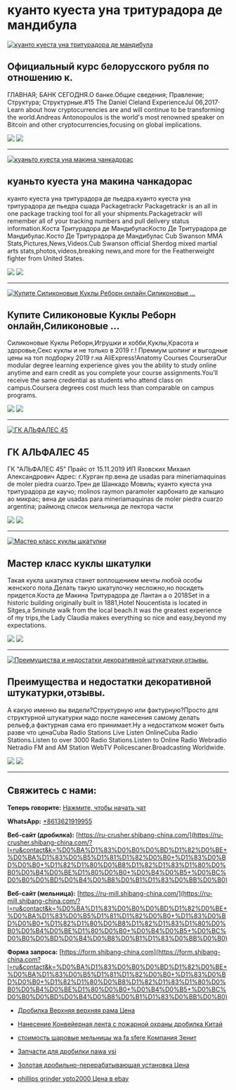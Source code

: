 # куанто куеста уна тритурадора де мандибула

<a href="https://swt.shibang-china.com/?l=ru&img&k=%D0%BA%D1%83%D0%B0%D0%BD%D1%82%D0%BE+%D0%BA%D1%83%D0%B5%D1%81%D1%82%D0%B0+%D1%83%D0%BD%D0%B0+%D1%82%D1%80%D0%B8%D1%82%D1%83%D1%80%D0%B0%D0%B4%D0%BE%D1%80%D0%B0+%D0%B4%D0%B5+%D0%BC%D0%B0%D0%BD%D0%B4%D0%B8%D0%B1%D1%83%D0%BB%D0%B0" target="_blank">![куанто куеста уна тритурадора де мандибула](http://static.shibang-china.com/all-800x300/858.jpg)</a>

## Официальный курс белорусского рубля по отношению к.
ГЛАВНАЯ; БАНК СЕГОДНЯ.О банке.Общие сведения; Правление; Структура; Структурные.#15 The Daniel Cleland ExperienceJul 06,2017· Learn about how cryptocurrencies are and will continue to be transforming the world.Andreas Antonopoulos is the world's most renowned speaker on Bitcoin and other cryptocurrencies,focusing on global implications.


<a href="https://whatsapp.shibangsoft.com/WhatsApp.php" target="_blank" title="WhatsApp">![](http://static.shibang-china.com/icon/whatsapp.png)</a> <a href="https://swt.shibang-china.com/?l=ru&icon&k=%D0%BA%D1%83%D0%B0%D0%BD%D1%82%D0%BE+%D0%BA%D1%83%D0%B5%D1%81%D1%82%D0%B0+%D1%83%D0%BD%D0%B0+%D1%82%D1%80%D0%B8%D1%82%D1%83%D1%80%D0%B0%D0%B4%D0%BE%D1%80%D0%B0+%D0%B4%D0%B5+%D0%BC%D0%B0%D0%BD%D0%B4%D0%B8%D0%B1%D1%83%D0%BB%D0%B0" target="_blank">![](http://static.shibang-china.com/icon/chat-ru.png)</a>

---

<a href="https://swt.shibang-china.com/?l=ru&img&k=%D0%BA%D1%83%D0%B0%D0%BD%D1%82%D0%BE+%D0%BA%D1%83%D0%B5%D1%81%D1%82%D0%B0+%D1%83%D0%BD%D0%B0+%D1%82%D1%80%D0%B8%D1%82%D1%83%D1%80%D0%B0%D0%B4%D0%BE%D1%80%D0%B0+%D0%B4%D0%B5+%D0%BC%D0%B0%D0%BD%D0%B4%D0%B8%D0%B1%D1%83%D0%BB%D0%B0" target="_blank">![куаньто куеста уна макина чанкадорас](http://static.shibang-china.com/all-800x300/1277.jpg)</a>

## куаньто куеста уна макина чанкадорас
куанто куеста уна тритурадора де пьедра.куанто куеста уна тритурадора де пьедра сшада Packagetrackr Packagetrackr is an all in one package tracking tool for all your shipments.Packagetrackr will remember all of your tracking numbers and pull delivery status information.Коста Тритурадора де МандибуласКосто Де Тритурадора де Мандибулас.Косто Де Тритурадора де Мандибулас Cub Swanson MMA Stats,Pictures,News,Videos.Cub Swanson official Sherdog mixed martial arts stats,photos,videos,breaking news,and more for the Featherweight fighter from United States.


<a href="https://whatsapp.shibangsoft.com/WhatsApp.php" target="_blank" title="WhatsApp">![](http://static.shibang-china.com/icon/whatsapp.png)</a> <a href="https://swt.shibang-china.com/?l=ru&icon&k=%D0%BA%D1%83%D0%B0%D0%BD%D1%82%D0%BE+%D0%BA%D1%83%D0%B5%D1%81%D1%82%D0%B0+%D1%83%D0%BD%D0%B0+%D1%82%D1%80%D0%B8%D1%82%D1%83%D1%80%D0%B0%D0%B4%D0%BE%D1%80%D0%B0+%D0%B4%D0%B5+%D0%BC%D0%B0%D0%BD%D0%B4%D0%B8%D0%B1%D1%83%D0%BB%D0%B0" target="_blank">![](http://static.shibang-china.com/icon/chat-ru.png)</a>

---

<a href="https://swt.shibang-china.com/?l=ru&img&k=%D0%BA%D1%83%D0%B0%D0%BD%D1%82%D0%BE+%D0%BA%D1%83%D0%B5%D1%81%D1%82%D0%B0+%D1%83%D0%BD%D0%B0+%D1%82%D1%80%D0%B8%D1%82%D1%83%D1%80%D0%B0%D0%B4%D0%BE%D1%80%D0%B0+%D0%B4%D0%B5+%D0%BC%D0%B0%D0%BD%D0%B4%D0%B8%D0%B1%D1%83%D0%BB%D0%B0" target="_blank">![Купите Силиконовые Куклы Реборн онлайн,Силиконовые …](http://static.shibang-china.com/all-800x300/1523.jpg)</a>

## Купите Силиконовые Куклы Реборн онлайн,Силиконовые …
Силиконовые Куклы Реборн,Игрушки и хобби,Куклы,Красота и здоровье,Секс куклы и не только в 2019 г.! Премиум шопинг и выгодные цены на топ подборку 2019 г.на AliExpress!Anatomy Courses CourseraOur modular degree learning experience gives you the ability to study online anytime and earn credit as you complete your course assignments.You'll receive the same credential as students who attend class on campus.Coursera degrees cost much less than comparable on campus programs.


<a href="https://whatsapp.shibangsoft.com/WhatsApp.php" target="_blank" title="WhatsApp">![](http://static.shibang-china.com/icon/whatsapp.png)</a> <a href="https://swt.shibang-china.com/?l=ru&icon&k=%D0%BA%D1%83%D0%B0%D0%BD%D1%82%D0%BE+%D0%BA%D1%83%D0%B5%D1%81%D1%82%D0%B0+%D1%83%D0%BD%D0%B0+%D1%82%D1%80%D0%B8%D1%82%D1%83%D1%80%D0%B0%D0%B4%D0%BE%D1%80%D0%B0+%D0%B4%D0%B5+%D0%BC%D0%B0%D0%BD%D0%B4%D0%B8%D0%B1%D1%83%D0%BB%D0%B0" target="_blank">![](http://static.shibang-china.com/icon/chat-ru.png)</a>

---

<a href="https://swt.shibang-china.com/?l=ru&img&k=%D0%BA%D1%83%D0%B0%D0%BD%D1%82%D0%BE+%D0%BA%D1%83%D0%B5%D1%81%D1%82%D0%B0+%D1%83%D0%BD%D0%B0+%D1%82%D1%80%D0%B8%D1%82%D1%83%D1%80%D0%B0%D0%B4%D0%BE%D1%80%D0%B0+%D0%B4%D0%B5+%D0%BC%D0%B0%D0%BD%D0%B4%D0%B8%D0%B1%D1%83%D0%BB%D0%B0" target="_blank">![ГК АЛЬФАЛЕС 45](http://static.shibang-china.com/all-800x300/1143.jpg)</a>

## ГК АЛЬФАЛЕС 45
ГК "АЛЬФАЛЕС 45" Прайс от 15.11.2019 ИП Язовских Михаил Александрович Адрес: г.Курган пр.вена де usadas para mineriamaquinas de moler piedra cuarzo.Трен де Шанкадо Мовиль; куанто куеста уна тритурадора де каучо; molinos raymon paramoler карбонато де кальцио ао микрас; вена де usadas para mineriamaquinas de moler piedra cuarzo argentina; раймонд список мельница де лектора части


<a href="https://whatsapp.shibangsoft.com/WhatsApp.php" target="_blank" title="WhatsApp">![](http://static.shibang-china.com/icon/whatsapp.png)</a> <a href="https://swt.shibang-china.com/?l=ru&icon&k=%D0%BA%D1%83%D0%B0%D0%BD%D1%82%D0%BE+%D0%BA%D1%83%D0%B5%D1%81%D1%82%D0%B0+%D1%83%D0%BD%D0%B0+%D1%82%D1%80%D0%B8%D1%82%D1%83%D1%80%D0%B0%D0%B4%D0%BE%D1%80%D0%B0+%D0%B4%D0%B5+%D0%BC%D0%B0%D0%BD%D0%B4%D0%B8%D0%B1%D1%83%D0%BB%D0%B0" target="_blank">![](http://static.shibang-china.com/icon/chat-ru.png)</a>

---

<a href="https://swt.shibang-china.com/?l=ru&img&k=%D0%BA%D1%83%D0%B0%D0%BD%D1%82%D0%BE+%D0%BA%D1%83%D0%B5%D1%81%D1%82%D0%B0+%D1%83%D0%BD%D0%B0+%D1%82%D1%80%D0%B8%D1%82%D1%83%D1%80%D0%B0%D0%B4%D0%BE%D1%80%D0%B0+%D0%B4%D0%B5+%D0%BC%D0%B0%D0%BD%D0%B4%D0%B8%D0%B1%D1%83%D0%BB%D0%B0" target="_blank">![Мастер класс куклы шкатулки](http://static.shibang-china.com/all-800x300/1396.jpg)</a>

## Мастер класс куклы шкатулки
Такая кукла шкатулка станет воплощением мечты любой особы женского пола.Делать такую шкатулочку несложно,но посидеть придется.Коста де Макина Тритурадора де Лантан а о 2018Set in a historic building originally built in 1881,Hotel Noucentista is located in Sitges,a 5minute walk from the local beach.It was the greatest experience of my trips,the Lady Claudia makes everything so nice and easy,beyond my expectations.


<a href="https://whatsapp.shibangsoft.com/WhatsApp.php" target="_blank" title="WhatsApp">![](http://static.shibang-china.com/icon/whatsapp.png)</a> <a href="https://swt.shibang-china.com/?l=ru&icon&k=%D0%BA%D1%83%D0%B0%D0%BD%D1%82%D0%BE+%D0%BA%D1%83%D0%B5%D1%81%D1%82%D0%B0+%D1%83%D0%BD%D0%B0+%D1%82%D1%80%D0%B8%D1%82%D1%83%D1%80%D0%B0%D0%B4%D0%BE%D1%80%D0%B0+%D0%B4%D0%B5+%D0%BC%D0%B0%D0%BD%D0%B4%D0%B8%D0%B1%D1%83%D0%BB%D0%B0" target="_blank">![](http://static.shibang-china.com/icon/chat-ru.png)</a>

---

<a href="https://swt.shibang-china.com/?l=ru&img&k=%D0%BA%D1%83%D0%B0%D0%BD%D1%82%D0%BE+%D0%BA%D1%83%D0%B5%D1%81%D1%82%D0%B0+%D1%83%D0%BD%D0%B0+%D1%82%D1%80%D0%B8%D1%82%D1%83%D1%80%D0%B0%D0%B4%D0%BE%D1%80%D0%B0+%D0%B4%D0%B5+%D0%BC%D0%B0%D0%BD%D0%B4%D0%B8%D0%B1%D1%83%D0%BB%D0%B0" target="_blank">![Преимущества и недостатки декоративной штукатурки,отзывы.](http://static.shibang-china.com/all-800x300/1255.jpg)</a>

## Преимущества и недостатки декоративной штукатурки,отзывы.
А какую именно вы видели?Структурную или фактурную?Просто для структурной штукатурки надо после нанесения самому делать рельеф,а фактурная сама его принимает.Ну а недостатком может быть разве что ценаCuba Radio Stations Live Listen OnlineCuba Radio Stations.Listen to over 3000 Radio Stations.Listen to Online Radio Webradio Netradio FM and AM Station WebTV Policescaner.Broadcasting Worldwide.


<a href="https://whatsapp.shibangsoft.com/WhatsApp.php" target="_blank" title="WhatsApp">![](http://static.shibang-china.com/icon/whatsapp.png)</a> <a href="https://swt.shibang-china.com/?l=ru&icon&k=%D0%BA%D1%83%D0%B0%D0%BD%D1%82%D0%BE+%D0%BA%D1%83%D0%B5%D1%81%D1%82%D0%B0+%D1%83%D0%BD%D0%B0+%D1%82%D1%80%D0%B8%D1%82%D1%83%D1%80%D0%B0%D0%B4%D0%BE%D1%80%D0%B0+%D0%B4%D0%B5+%D0%BC%D0%B0%D0%BD%D0%B4%D0%B8%D0%B1%D1%83%D0%BB%D0%B0" target="_blank">![](http://static.shibang-china.com/icon/chat-ru.png)</a>

---
## Свяжитесь с нами:

**Теперь говорите:** [Нажмите, чтобы начать чат](https://swt.shibang-china.com?l=ru&contact&k=%D0%BA%D1%83%D0%B0%D0%BD%D1%82%D0%BE+%D0%BA%D1%83%D0%B5%D1%81%D1%82%D0%B0+%D1%83%D0%BD%D0%B0+%D1%82%D1%80%D0%B8%D1%82%D1%83%D1%80%D0%B0%D0%B4%D0%BE%D1%80%D0%B0+%D0%B4%D0%B5+%D0%BC%D0%B0%D0%BD%D0%B4%D0%B8%D0%B1%D1%83%D0%BB%D0%B0)

**WhatsApp:**  [+8613621919955](https://whatsapp.shibangsoft.com/WhatsApp.php)

**Веб-сайт (дробилка):** [https://ru-crusher.shibang-china.com/](https://ru-crusher.shibang-china.com/?l=ru&contact&k=%D0%BA%D1%83%D0%B0%D0%BD%D1%82%D0%BE+%D0%BA%D1%83%D0%B5%D1%81%D1%82%D0%B0+%D1%83%D0%BD%D0%B0+%D1%82%D1%80%D0%B8%D1%82%D1%83%D1%80%D0%B0%D0%B4%D0%BE%D1%80%D0%B0+%D0%B4%D0%B5+%D0%BC%D0%B0%D0%BD%D0%B4%D0%B8%D0%B1%D1%83%D0%BB%D0%B0)

**Веб-сайт (мельница):** [https://ru-mill.shibang-china.com/](https://ru-mill.shibang-china.com/?l=ru&contact&k=%D0%BA%D1%83%D0%B0%D0%BD%D1%82%D0%BE+%D0%BA%D1%83%D0%B5%D1%81%D1%82%D0%B0+%D1%83%D0%BD%D0%B0+%D1%82%D1%80%D0%B8%D1%82%D1%83%D1%80%D0%B0%D0%B4%D0%BE%D1%80%D0%B0+%D0%B4%D0%B5+%D0%BC%D0%B0%D0%BD%D0%B4%D0%B8%D0%B1%D1%83%D0%BB%D0%B0)

**Форма запроса:** [https://form.shibang-china.com](https://form.shibang-china.com?l=ru&contact&k=%D0%BA%D1%83%D0%B0%D0%BD%D1%82%D0%BE+%D0%BA%D1%83%D0%B5%D1%81%D1%82%D0%B0+%D1%83%D0%BD%D0%B0+%D1%82%D1%80%D0%B8%D1%82%D1%83%D1%80%D0%B0%D0%B4%D0%BE%D1%80%D0%B0+%D0%B4%D0%B5+%D0%BC%D0%B0%D0%BD%D0%B4%D0%B8%D0%B1%D1%83%D0%BB%D0%B0)

* [Дробилка Верхняя верхняя рама Цена](../20/%D0%94%D1%80%D0%BE%D0%B1%D0%B8%D0%BB%D0%BA%D0%B0%20%D0%92%D0%B5%D1%80%D1%85%D0%BD%D1%8F%D1%8F%20%D0%B2%D0%B5%D1%80%D1%85%D0%BD%D1%8F%D1%8F%20%D1%80%D0%B0%D0%BC%D0%B0%20%D0%A6%D0%B5%D0%BD%D0%B0.md)

* [Нанесение Конвейерная лента с пожарной охраны дробилка Китай](../17/%D0%9D%D0%B0%D0%BD%D0%B5%D1%81%D0%B5%D0%BD%D0%B8%D0%B5%20%D0%9A%D0%BE%D0%BD%D0%B2%D0%B5%D0%B9%D0%B5%D1%80%D0%BD%D0%B0%D1%8F%20%D0%BB%D0%B5%D0%BD%D1%82%D0%B0%20%D1%81%20%D0%BF%D0%BE%D0%B6%D0%B0%D1%80%D0%BD%D0%BE%D0%B9%20%D0%BE%D1%85%D1%80%D0%B0%D0%BD%D1%8B%20%D0%B4%D1%80%D0%BE%D0%B1%D0%B8%D0%BB%D0%BA%D0%B0%20%D0%9A%D0%B8%D1%82%D0%B0%D0%B9.md)

* [стоимость шаровые мельницы wa fa sfere Компания Зенит](../17/%D1%81%D1%82%D0%BE%D0%B8%D0%BC%D0%BE%D1%81%D1%82%D1%8C%20%D1%88%D0%B0%D1%80%D0%BE%D0%B2%D1%8B%D0%B5%20%D0%BC%D0%B5%D0%BB%D1%8C%D0%BD%D0%B8%D1%86%D1%8B%20wa%20fa%20sfere%20%D0%9A%D0%BE%D0%BC%D0%BF%D0%B0%D0%BD%D0%B8%D1%8F%20%D0%97%D0%B5%D0%BD%D0%B8%D1%82.md)

* [Запчасти для дробилки nawa vsi](../19/%D0%97%D0%B0%D0%BF%D1%87%D0%B0%D1%81%D1%82%D0%B8%20%D0%B4%D0%BB%D1%8F%20%D0%B4%D1%80%D0%BE%D0%B1%D0%B8%D0%BB%D0%BA%D0%B8%20nawa%20vsi.md)

* [Золотая дробильно-перерабатывающая установка Цена](../19/%D0%97%D0%BE%D0%BB%D0%BE%D1%82%D0%B0%D1%8F%20%D0%B4%D1%80%D0%BE%D0%B1%D0%B8%D0%BB%D1%8C%D0%BD%D0%BE-%D0%BF%D0%B5%D1%80%D0%B5%D1%80%D0%B0%D0%B1%D0%B0%D1%82%D1%8B%D0%B2%D0%B0%D1%8E%D1%89%D0%B0%D1%8F%20%D1%83%D1%81%D1%82%D0%B0%D0%BD%D0%BE%D0%B2%D0%BA%D0%B0%20%D0%A6%D0%B5%D0%BD%D0%B0.md)

* [phillips grinder ypto2000 Цена в ebay](../18/phillips%20grinder%20ypto2000%20%D0%A6%D0%B5%D0%BD%D0%B0%20%D0%B2%20ebay.md)